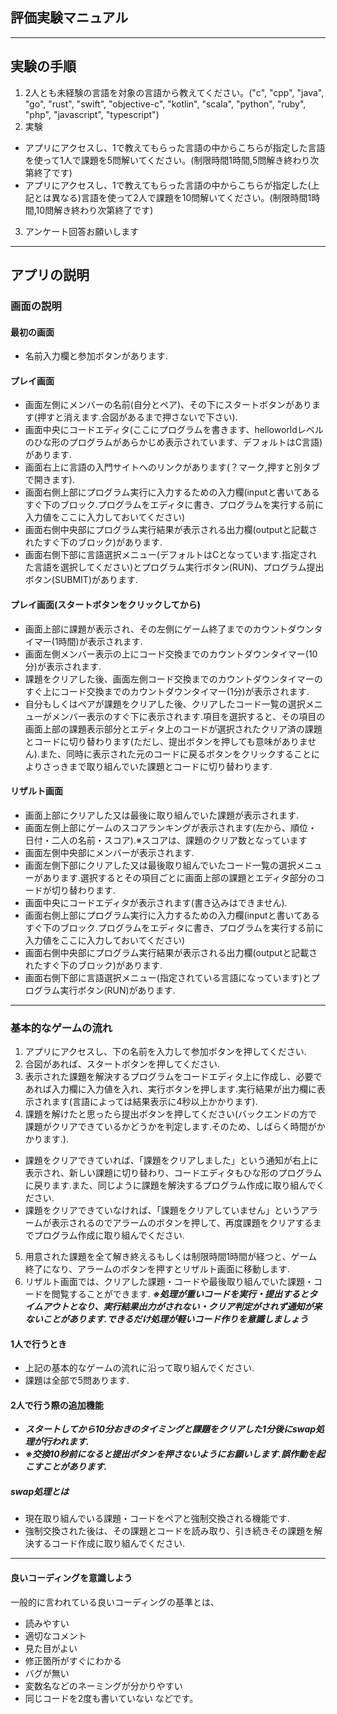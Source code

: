 ## 評価実験マニュアル
***
## 実験の手順
1. 2人とも未経験の言語を対象の言語から教えてください。("c", "cpp", "java", "go", "rust", "swift", "objective-c", "kotlin", "scala", "python", "ruby", "php", "javascript", "typescript")
2. 実験
  - アプリにアクセスし、1で教えてもらった言語の中からこちらが指定した言語を使って1人で課題を5問解いてください。(制限時間1時間,5問解き終わり次第終了です)
  - アプリにアクセスし、1で教えてもらった言語の中からこちらが指定した(上記とは異なる)言語を使って2人で課題を10問解いてください。(制限時間1時間,10問解き終わり次第終了です)
3. アンケート回答お願いします
***
## アプリの説明
### 画面の説明
#### 最初の画面
- 名前入力欄と参加ボタンがあります.
#### プレイ画面
- 画面左側にメンバーの名前(自分とペア)、その下にスタートボタンがあります(押すと消えます.合図があるまで押さないで下さい).
- 画面中央にコードエディタ(ここにプログラムを書きます、helloworldレベルのひな形のプログラムがあらかじめ表示されています、デフォルトはC言語)があります.
- 画面右上に言語の入門サイトへのリンクがあります(？マーク,押すと別タブで開きます).
- 画面右側上部にプログラム実行に入力するための入力欄(inputと書いてあるすぐ下のブロック.プログラムをエディタに書き、プログラムを実行する前に入力値をここに入力しておいてください)
- 画面右側中央部にプログラム実行結果が表示される出力欄(outputと記載されたすぐ下のブロック)があります.
- 画面右側下部に言語選択メニュー(デフォルトはCとなっています.指定された言語を選択してください)とプログラム実行ボタン(RUN)、プログラム提出ボタン(SUBMIT)があります.
#### プレイ画面(スタートボタンをクリックしてから)
- 画面上部に課題が表示され、その左側にゲーム終了までのカウントダウンタイマー(1時間)が表示されます.
- 画面左側メンバー表示の上にコード交換までのカウントダウンタイマー(10分)が表示されます.
- 課題をクリアした後、画面左側コード交換までのカウントダウンタイマーのすぐ上にコード交換までのカウントダウンタイマー(1分)が表示されます.
- 自分もしくはペアが課題をクリアした後、クリアしたコード一覧の選択メニューがメンバー表示のすぐ下に表示されます.項目を選択すると、その項目の画面上部の課題表示部分とエディタ上のコードが選択されたクリア済の課題とコードに切り替わります(ただし、提出ボタンを押しても意味がありません).また、同時に表示された元のコードに戻るボタンをクリックすることによりさっきまで取り組んでいた課題とコードに切り替わります.
#### リザルト画面
- 画面上部にクリアした又は最後に取り組んでいた課題が表示されます.
- 画面左側上部にゲームのスコアランキングが表示されます(左から、順位・日付・二人の名前・スコア).※スコアは、課題のクリア数となっています
- 画面左側中央部にメンバーが表示されます.
- 画面左側下部にクリアした又は最後取り組んでいたコード一覧の選択メニューがあります.選択するとその項目ごとに画面上部の課題とエディタ部分のコードが切り替わります.
- 画面中央にコードエディタが表示されます(書き込みはできません).
- 画面右側上部にプログラム実行に入力するための入力欄(inputと書いてあるすぐ下のブロック.プログラムをエディタに書き、プログラムを実行する前に入力値をここに入力しておいてください)
- 画面右側中央部にプログラム実行結果が表示される出力欄(outputと記載されたすぐ下のブロック)があります.
- 画面右側下部に言語選択メニュー(指定されている言語になっています)とプログラム実行ボタン(RUN)があります.
***
### 基本的なゲームの流れ
1. アプリにアクセスし、下の名前を入力して参加ボタンを押してください.
2. 合図があれば、スタートボタンを押してください.
3. 表示された課題を解決するプログラムをコードエディタ上に作成し、必要であれば入力欄に入力値を入れ、実行ボタンを押します.実行結果が出力欄に表示されます(言語によっては結果表示に4秒以上かかります).
4. 課題を解けたと思ったら提出ボタンを押してください(バックエンドの方で課題がクリアできているかどうかを判定します.そのため、しばらく時間がかかります.).
  - 課題をクリアできていれば、「課題をクリアしました」という通知が右上に表示され、新しい課題に切り替わり、コードエディタもひな形のプログラムに戻ります.また、同じように課題を解決するプログラム作成に取り組んでください.
  - 課題をクリアできていなければ、「課題をクリアしていません」というアラームが表示されるのでアラームのボタンを押して、再度課題をクリアするまでプログラム作成に取り組んでください.
5. 用意された課題を全て解き終えるもしくは制限時間1時間が経つと、ゲーム終了になり、アラームのボタンを押すとリザルト画面に移動します.
6. リザルト画面では、クリアした課題・コードや最後取り組んでいた課題・コードを閲覧することができます.
***※処理が重いコードを実行・提出するとタイムアウトとなり、実行結果出力がされない・クリア判定がされず通知が来ないことがあります.できるだけ処理が軽いコード作りを意識しましょう***
#### 1人で行うとき
- 上記の基本的なゲームの流れに沿って取り組んでください.
- 課題は全部で5問あります.
#### 2人で行う際の追加機能
- ***スタートしてから10分おきのタイミングと課題をクリアした1分後にswap処理が行われます.***
- ***※交換10秒前になると提出ボタンを押さないようにお願いします.誤作動を起こすことがあります.***
##### swap処理とは
- 現在取り組んでいる課題・コードをペアと強制交換される機能です.
- 強制交換された後は、その課題とコードを読み取り、引き続きその課題を解決するコード作成に取り組んでください.
***
#### 良いコーディングを意識しよう
一般的に言われている良いコーディングの基準とは、
- 読みやすい
- 適切なコメント
- 見た目がよい
- 修正箇所がすぐにわかる
- バグが無い
- 変数名などのネーミングが分かりやすい
- 同じコードを2度も書いていない
などです。
